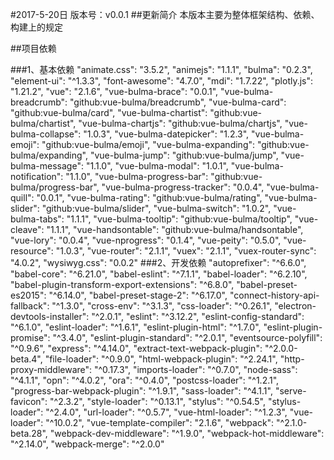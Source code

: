 
#2017-5-20日
    版本号：v0.0.1
##更新简介
本版本主要为整体框架结构、依赖、构建上的规定

##项目依赖

###1、基本依赖
    "animate.css": "3.5.2",
    "animejs": "1.1.1",
    "bulma": "0.2.3",
    "element-ui": "^1.3.3",
    "font-awesome": "4.7.0",
    "mdi": "1.7.22",
    "plotly.js": "1.21.2",
    "vue": "2.1.6",
    "vue-bulma-brace": "0.0.1",
    "vue-bulma-breadcrumb": "github:vue-bulma/breadcrumb",
    "vue-bulma-card": "github:vue-bulma/card",
    "vue-bulma-chartist": "github:vue-bulma/chartist",
    "vue-bulma-chartjs": "github:vue-bulma/chartjs",
    "vue-bulma-collapse": "1.0.3",
    "vue-bulma-datepicker": "1.2.3",
    "vue-bulma-emoji": "github:vue-bulma/emoji",
    "vue-bulma-expanding": "github:vue-bulma/expanding",
    "vue-bulma-jump": "github:vue-bulma/jump",
    "vue-bulma-message": "1.1.0",
    "vue-bulma-modal": "1.0.1",
    "vue-bulma-notification": "1.1.0",
    "vue-bulma-progress-bar": "github:vue-bulma/progress-bar",
    "vue-bulma-progress-tracker": "0.0.4",
    "vue-bulma-quill": "0.0.1",
    "vue-bulma-rating": "github:vue-bulma/rating",
    "vue-bulma-slider": "github:vue-bulma/slider",
    "vue-bulma-switch": "1.0.2",
    "vue-bulma-tabs": "1.1.1",
    "vue-bulma-tooltip": "github:vue-bulma/tooltip",
    "vue-cleave": "1.1.1",
    "vue-handsontable": "github:vue-bulma/handsontable",
    "vue-lory": "0.0.4",
    "vue-nprogress": "0.1.4",
    "vue-peity": "0.5.0",
    "vue-resource": "1.0.3",
    "vue-router": "2.1.1",
    "vuex": "2.1.1",
    "vuex-router-sync": "4.0.2",
    "wysiwyg.css": "0.0.2"
###2、开发依赖
    "autoprefixer": "^6.6.0",
        "babel-core": "^6.21.0",
        "babel-eslint": "^7.1.1",
        "babel-loader": "^6.2.10",
        "babel-plugin-transform-export-extensions": "^6.8.0",
        "babel-preset-es2015": "^6.14.0",
        "babel-preset-stage-2": "^6.17.0",
        "connect-history-api-fallback": "^1.3.0",
        "cross-env": "^3.1.3",
        "css-loader": "^0.26.1",
        "electron-devtools-installer": "^2.0.1",
        "eslint": "^3.12.2",
        "eslint-config-standard": "^6.1.0",
        "eslint-loader": "^1.6.1",
        "eslint-plugin-html": "^1.7.0",
        "eslint-plugin-promise": "^3.4.0",
        "eslint-plugin-standard": "^2.0.1",
        "eventsource-polyfill": "^0.9.6",
        "express": "^4.14.0",
        "extract-text-webpack-plugin": "^2.0.0-beta.4",
        "file-loader": "^0.9.0",
        "html-webpack-plugin": "^2.24.1",
        "http-proxy-middleware": "^0.17.3",
        "imports-loader": "^0.7.0",
        "node-sass": "^4.1.1",
        "opn": "^4.0.2",
        "ora": "^0.4.0",
        "postcss-loader": "^1.2.1",
        "progress-bar-webpack-plugin": "^1.9.1",
        "sass-loader": "^4.1.1",
        "serve-favicon": "^2.3.2",
        "style-loader": "^0.13.1",
        "stylus": "^0.54.5",
        "stylus-loader": "^2.4.0",
        "url-loader": "^0.5.7",
        "vue-html-loader": "^1.2.3",
        "vue-loader": "^10.0.2",
        "vue-template-compiler": "2.1.6",
        "webpack": "^2.1.0-beta.28",
        "webpack-dev-middleware": "^1.9.0",
        "webpack-hot-middleware": "^2.14.0",
        "webpack-merge": "^2.0.0"
